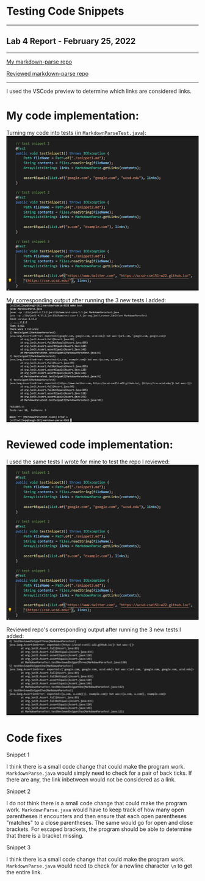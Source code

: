 # Testing Code Snippets
---
## Lab 4 Report - February 25, 2022
---

[My markdown-parse repo](https://github.com/jesswang08/markdown-parse.git)

[Reviewed markdown-parse repo](https://github.com/ocboogie/markdown-parse.git)


---

I used the VSCode preview to determine which links are considered links. 

# My code implementation:

Turning my code into tests (in `MarkdownParseTest.java`):
![Image](turnMycodeIntoTests.png)

My corresponding output after running the 3 new tests I added:
![Image](myTestFailure.png)


# Reviewed code implementation:

I used the same tests I wrote for mine to test the repo I reviewed:
![Image](turnMycodeIntoTests.png)

Reviewed repo's corresponding output after running the 3 new tests I added:
![Image](testReviewedSnippet.png)


# Code fixes

Snippet 1

I think there is a small code change that could make the program work. `MarkdownParse.java` would simply need to check for a pair of back ticks. If there are any, the link inbetween would not be considered as a link. 


Snippet 2

I do not think there is a small code change that could make the program work. `MarkdownParse.java` would have to keep track of how many open parentheses it encounters and then ensure that each open parentheses "matches" to a close parentheses. The same would go for open and close brackets. For escaped brackets, the program should be able to determine that there is a bracket missing. 


Snippet 3

I think there is a small code change that could make the program work. `MarkdownParse.java` would need to check for a newline character `\n` to get the entire link. 
